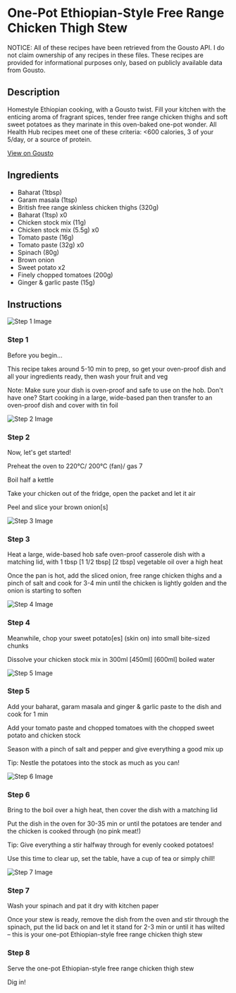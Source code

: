 # One-Pot Ethiopian-Style Free Range Chicken Thigh Stew

NOTICE: All of these recipes have been retrieved from the Gousto API. I do not claim ownership of any recipes in these files. These recipes are provided for informational purposes only, based on publicly available data from Gousto.

## Description

Homestyle Ethiopian cooking, with a Gousto twist. Fill your kitchen with the enticing aroma of fragrant spices, tender free range chicken thighs and soft sweet potatoes as they marinate in this oven-baked one-pot wonder. All Health Hub recipes meet one of these criteria: <600 calories, 3 of your 5/day, or a source of protein.

[View on Gousto](https://www.gousto.co.uk/recipes/cookbook/one-pot-ethiopian-style-free-range-chicken-thigh-sweet-potato-stew)

## Ingredients

- Baharat (1tbsp)
- Garam masala (1tsp)
- British free range skinless chicken thighs (320g)
- Baharat (1tsp) x0
- Chicken stock mix (11g)
- Chicken stock mix (5.5g) x0
- Tomato paste (16g)
- Tomato paste (32g) x0
- Spinach (80g)
- Brown onion
- Sweet potato x2
- Finely chopped tomatoes (200g)
- Ginger & garlic paste (15g)

## Instructions

![Step 1 Image](https://production-media.gousto.co.uk/cms/recipe-step-image/Admin10mm-Step-1-1677669891481-x200.jpg)

### Step 1

Before you begin...

This recipe takes around 5-10 min to prep, so get your oven-proof dish and all your ingredients ready, then wash your fruit and veg

Note: Make sure your dish is oven-proof and safe to use on the hob. Don't have one? Start cooking in a large, wide-based pan then transfer to an oven-proof dish and cover with tin foil

![Step 2 Image](https://production-media.gousto.co.uk/cms/recipe-step-image/step-2-1677669901413-x200.jpg)

### Step 2

Now, let's get started!

Preheat the oven to 220°C/ 200°C (fan)/ gas 7

Boil half a kettle

Take your chicken out of the fridge, open the packet and let it air

Peel and slice your brown onion[s]

![Step 3 Image](https://production-media.gousto.co.uk/cms/recipe-step-image/step-3-1677669911427-x200.jpg)

### Step 3

Heat a large, wide-based hob safe oven-proof casserole dish with a matching lid, with 1 tbsp <span class="text-purple">[1 1/2 tbsp]</span> <span class="text-danger">[2 tbsp]</span> vegetable oil over a high heat

Once the pan is hot, add the sliced onion, free range chicken thighs and a pinch of salt and cook for 3-4 min until the chicken is lightly golden and the onion is starting to soften

![Step 4 Image](https://production-media.gousto.co.uk/cms/recipe-step-image/step-4-1677669920273-x200.jpg)

### Step 4

Meanwhile, chop your sweet potato[es] (skin on) into small bite-sized chunks

Dissolve your chicken stock mix in 300ml <span class="text-purple">[450ml]</span> <span class="text-danger">[600ml]</span> boiled water

![Step 5 Image](https://production-media.gousto.co.uk/cms/recipe-step-image/step-5-1677669925483-x200.jpg)

### Step 5

Add your baharat, garam masala and ginger & garlic paste to the dish and cook for 1 min

Add your tomato paste and chopped tomatoes with the chopped sweet potato and chicken stock

Season with a pinch of salt and pepper and give everything a good mix up

Tip: Nestle the potatoes into the stock as much as you can!

![Step 6 Image](https://production-media.gousto.co.uk/cms/recipe-step-image/step-6-1677669934513-x200.jpg)

### Step 6

Bring to the boil over a high heat, then cover the dish with a matching lid

Put the dish in the oven for 30-35 min or until the potatoes are tender and the chicken is cooked through (no pink meat!)

Tip: Give everything a stir halfway through for evenly cooked potatoes!

Use this time to clear up, set the table, have a cup of tea or simply chill!

![Step 7 Image](https://production-media.gousto.co.uk/cms/recipe-step-image/step-7-1677669941930-x200.jpg)

### Step 7

Wash your spinach and pat it dry with kitchen paper

Once your stew is ready, remove the dish from the oven and stir through the spinach, put the lid back on and let it stand for 2-3 min or until it has wilted – this is your one-pot Ethiopian-style free range chicken thigh stew

### Step 8

Serve the one-pot Ethiopian-style free range chicken thigh stew

Dig in!

